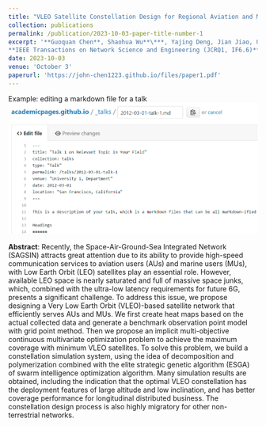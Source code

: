 ```yaml
---
title: "VLEO Satellite Constellation Design for Regional Aviation and Marine Coverage"
collection: publications
permalink: /publication/2023-10-03-paper-title-number-1
excerpt: '**Guoquan Chen**, Shaohua Wu**\***, Yajing Deng, Jian Jiao, Qinyu Zhang. (**\*** indicates corresponding author)<br>
**IEEE Transactions on Network Science and Engineering (JCRQ1, IF6.6)**'
date: 2023-10-03
venue: 'October 3'
paperurl: 'https://john-chen1223.github.io/files/paper1.pdf'
---
```


Example: editing a markdown file for a talk
![Editing a markdown file for a talk](/images/editing-talk.png)

**Abstract**: Recently, the Space-Air-Ground-Sea Integrated Network (SAGSIN) attracts great attention due to its ability to provide high-speed communication services to aviation users (AUs) and marine users (MUs), with Low Earth Orbit (LEO) satellites play an essential role. However, available LEO space is nearly saturated and full of massive space junks, which, combined with the ultra-low latency requirements for future 6G, presents a significant challenge. To address this issue, we propose designing a Very Low Earth Orbit (VLEO)-based satellite network that efficiently serves AUs and MUs. We first create heat maps based on the actual collected data and generate a benchmark observation point model with grid point method. Then we propose an implicit multi-objective continuous multivariate optimization problem to achieve the maximum coverage with minimum VLEO satellites. To solve this problem, we build a constellation simulation system, using the idea of decomposition and polymerization combined with the elite strategic genetic algorithm (ESGA) of swarm intelligence optimization algorithm. Many simulation results are obtained, including the indication that the optimal VLEO constellation has the deployment features of large altitude and low inclination, and has better coverage performance for longitudinal distributed business. The constellation design process is also highly migratory for other non-terrestrial networks.